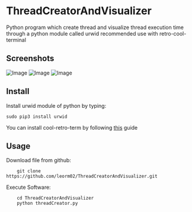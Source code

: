 # ThreadCreatorAndVisualizer
Python program which create thread and visualize thread execution time through a python module called urwid
recommended use with retro-cool-terminal
## Screenshots
![Image](<https://i.imgur.com/E4ImUYi.png>)
![Image](<https://i.imgur.com/hfjWOM4.png>)
![Image](<https://i.imgur.com/GYRDPzJ.jpg>)

## Install

Install urwid module of python by typing:
    
    sudo pip3 install urwid

You can install cool-retro-term by following [this](https://github.com/Swordfish90/cool-retro-term/blob/master/README.md) guide

## Usage

Download file from github:

        git clone https://github.com/leorm02/ThreadCreatorAndVisualizer.git
     
Execute Software:

        cd ThreadCreatorAndVisualizer
        python threadCreator.py
